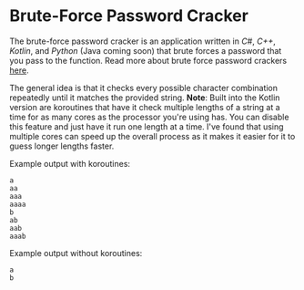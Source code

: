 # Brute-Force Password Cracker
The brute-force password cracker is an application written in *C#*, *C++*, *Kotlin*, and *Python* (Java coming soon) that brute forces a password that you pass to the function. Read more about brute force password crackers [here](https://en.wikipedia.org/wiki/Brute-force_attack).

The general idea is that it checks every possible character combination repeatedly until it matches the provided string. **Note**: Built into the Kotlin version are koroutines that have it check multiple lengths of a string at a time for as many cores as the processor you're using has. You can disable this feature and just have it run one length at a time. I've found that using multiple cores can speed up the overall process as it makes it easier for it to guess longer lengths faster.

Example output with koroutines:
```
a
aa
aaa
aaaa
b
ab
aab
aaab
```

Example output without koroutines:
```
a
b
```
